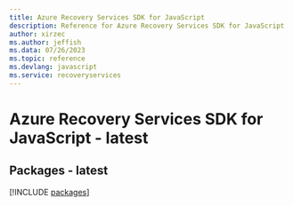 ```yaml
---
title: Azure Recovery Services SDK for JavaScript
description: Reference for Azure Recovery Services SDK for JavaScript
author: xirzec
ms.author: jeffish
ms.data: 07/26/2023
ms.topic: reference
ms.devlang: javascript
ms.service: recoveryservices
---
```

# Azure Recovery Services SDK for JavaScript - latest
## Packages - latest
[!INCLUDE [packages](recovery-services-index.md)]